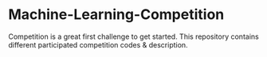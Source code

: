 # Machine-Learning-Competition
Competition is a great first challenge to get started. This repository contains different participated competition codes &amp; description.
